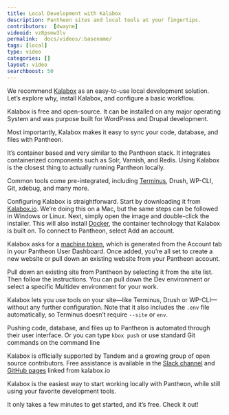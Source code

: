 ```yaml
---
title: Local Development with Kalabox
description: Pantheon sites and local tools at your fingertips.
contributors:  [dwayne]
videoid: vz8psmw3lv
permalink:  docs/videos/:basename/
tags: [local]
type: video
categories: []
layout: video
searchboost: 50
---
```

We recommend [Kalabox](/docs/kalabox) as an easy-to-use local development solution. Let’s explore why, install Kalabox, and configure a basic workflow.

Kalabox is free and open-source. It can be installed on any major operating
System and was purpose built for WordPress and Drupal development.

Most importantly, Kalabox makes it easy to sync your code, database, and files with Pantheon.

It’s container based and very similar to the Pantheon stack. It integrates containerized components such as Solr, Varnish, and Redis. Using Kalabox is the closest thing to actually running Pantheon locally.

Common tools come pre-integrated, including [Terminus](/docs/terminus), Drush, WP-CLI, Git, xdebug, and many more.

Configuring Kalabox is straightforward. Start by downloading it from [Kalabox.io](http://www.kalabox.io/). We’re doing this on a Mac, but the same steps can be followed in Windows or Linux. Next, simply open the image and double-click the installer. This will also install [Docker](https://www.docker.com/), the container technology that Kalabox is built on. To connect to Pantheon, select Add an account.

Kalabox asks for a [machine token](/docs/machine-tokens), which is generated from the Account tab in your Pantheon User Dashboard. Once added, you’re all set to create a new website or pull down an existing website from your Pantheon account.

Pull down an existing site from Pantheon by selecting it from the site list. Then follow the instructions. You can pull down the Dev environment or select a specific Multidev environment for your work.

Kalabox lets you use tools on your site—like Terminus, Drush or WP-CLI—without any further configuration. Note that it also includes the `.env` file automatically, so Terminus doesn’t require `--site` or `env`.

Pushing code, database, and files up to Pantheon is automated through their user interface. Or you can type `kbox push` or use standard Git commands on the command line

Kalabox is officially supported by Tandem and a growing group of open source contributors. Free assistance is available in the [Slack channel](https://slackpass.io/kalabox) and [GitHub pages](https://github.com/kalabox/kalabox/issues) linked from kalabox.io

Kalabox is the easiest way to start working locally with Pantheon, while still using your favorite development tools.

It only takes a few minutes to get started, and it’s free. Check it out!
